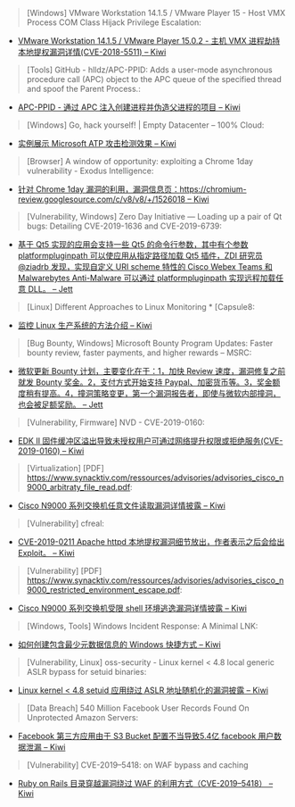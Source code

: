 > [Windows] VMware Workstation 14.1.5 / VMware Player 15 - Host VMX Process COM Class Hijack Privilege Escalation: 

* [VMware Workstation 14.1.5 / VMware Player 15.0.2 - 主机 VMX 进程劫持本地提权漏洞详情(CVE-2018-5511)  – Kiwi](http://dlvr.it/R254fd)

> [Tools] GitHub - hlldz/APC-PPID: Adds a user-mode asynchronous procedure call (APC) object to the APC queue of the specified thread and spoof the Parent Process.: 

* [APC-PPID - 通过 APC 注入创建进程并伪造父进程的项目 – Kiwi](https://github.com/hlldz/APC-PPID)

> [Windows] Go, hack yourself! | Empty Datacenter – 100% Cloud: 

* [实例展示 Microsoft ATP 攻击检测效果 – Kiwi](https://emptydc.com/2019/03/31/go-hack-yourself/)

> [Browser] A window of opportunity: exploiting a Chrome 1day vulnerability - Exodus Intelligence: 

* [针对 Chrome 1day 漏洞的利用，漏洞信息页：https://chromium-review.googlesource.com/c/v8/v8/+/1526018 – Kiwi](https://blog.exodusintel.com/2019/04/03/a-window-of-opportunity/)

> [Vulnerability, Windows] Zero Day Initiative — Loading up a pair of Qt bugs: Detailing CVE-2019-1636 and CVE-2019-6739: 

* [基于 Qt5 实现的应用会支持一些 Qt5 的命令行参数，其中有个参数 platformpluginpath 可以使应用从指定路径加载 Qt5 插件，ZDI 研究员 @ziadrb 发现，实现自定义 URI scheme 特性的 Cisco Webex Teams 和 Malwarebytes Anti-Malware 可以通过 platformpluginpath 实现远程加载任意 DLL。 – Jett](https://www.thezdi.com/blog/2019/4/3/loading-up-a-pair-of-qt-bugs-detailing-cve-2019-1636-and-cve-2019-6739)

> [Linux] Different Approaches to Linux Monitoring * [Capsule8: 

* [监控 Linux 生产系统的方法介绍 – Kiwi](https://capsule8.com/blog/different-approaches-to-linux-monitoring/)

> [Bug Bounty, Windows] Microsoft Bounty Program Updates: Faster bounty review, faster payments, and higher rewards – MSRC: 

* [微软更新 Bounty 计划，主要变化在于：1，加快 Review 速度，漏洞修复之前就发 Bounty 奖金。2，支付方式开始支持 Paypal、加密货币等。3，奖金额度稍有提高。4，撞洞策略变更，第一个漏洞报告者，即使与微软内部撞洞，也会被足额奖励。 – Jett](https://blogs.technet.microsoft.com/msrc/2019/04/02/microsoft-bounty-program-updates-faster-bounty-review-faster-payments-and-higher-rewards/
)

> [Vulnerability, Firmware] NVD - CVE-2019-0160: 

* [EDK II 固件缓冲区溢出导致未授权用户可通过网络提升权限或拒绝服务(CVE-2019-0160)  – Kiwi](https://nvd.nist.gov/vuln/detail/CVE-2019-0160)

> [Virtualization] [PDF] https://www.synacktiv.com/ressources/advisories/advisories_cisco_n9000_arbitraty_file_read.pdf:

* [Cisco N9000 系列交换机任意文件读取漏洞详情披露 – Kiwi](https://www.synacktiv.com/ressources/advisories/advisories_cisco_n9000_arbitraty_file_read.pdf)

> [Vulnerability] cfreal: 

* [CVE-2019-0211 Apache httpd 本地提权漏洞细节放出，作者表示之后会给出 Exploit。 – Kiwi](https://cfreal.github.io/carpe-diem-cve-2019-0211-apache-local-root.html)

> [Vulnerability] [PDF] https://www.synacktiv.com/ressources/advisories/advisories_cisco_n9000_restricted_environment_escape.pdf:

* [Cisco N9000 系列交换机受限 shell 环境逃逸漏洞详情披露 – Kiwi](https://www.synacktiv.com/ressources/advisories/advisories_cisco_n9000_restricted_environment_escape.pdf)

> [Windows, Tools] Windows Incident Response: A Minimal LNK: 

* [如何创建包含最少元数据信息的 Windows 快捷方式 – Kiwi](http://windowsir.blogspot.com/2019/03/a-minimal-lnk.html)

> [Vulnerability, Linux] oss-security - Linux kernel < 4.8 local generic ASLR bypass for setuid binaries: 

* [Linux kernel < 4.8 setuid 应用绕过 ASLR 地址随机化的漏洞披露 – Kiwi](https://www.openwall.com/lists/oss-security/2019/04/03/4)

> [Data Breach] 540 Million Facebook User Records Found On Unprotected Amazon Servers: 

* [Facebook 第三方应用由于 S3 Bucket 配置不当导致5.4亿 facebook 用户数据泄漏 – Kiwi](https://thehackernews.com/2019/04/facebook-app-database.html)

> [Vulnerability] CVE-2019–5418: on WAF bypass and caching

* [Ruby on Rails 目录穿越漏洞绕过 WAF 的利用方式（CVE-2019–5418） – Kiwi](https://blog.pentesterlab.com/cve-2019-5418-on-waf-bypass-and-caching-10e93f9a1981)

